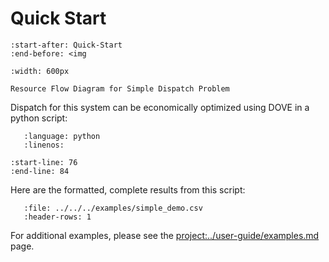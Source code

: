 # Quick Start
```{include} ../../../README.md
:start-after: Quick-Start
:end-before: <img
```

```{figure} ../assets/energy_flow_diagram_minimal.png
:width: 600px

Resource Flow Diagram for Simple Dispatch Problem
```

Dispatch for this system can be economically optimized using DOVE in a python script:

```{literalinclude} ../../../examples/simple_demonstration.py
   :language: python
   :linenos:
```

```{include} ../../../README.md
:start-line: 76
:end-line: 84
```

Here are the formatted, complete results from this script:
```{csv-table} Formatted Results from CSV
   :file: ../../../examples/simple_demo.csv
   :header-rows: 1
```

For additional examples, please see the <project:../user-guide/examples.md> page.
